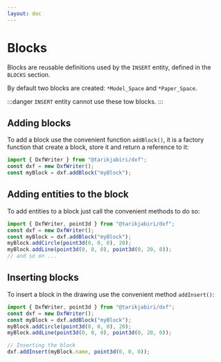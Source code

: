 ```yaml
---
layout: doc
---
```


# Blocks

Blocks are reusable definitions used by the `INSERT` entity, defined in the `BLOCKS` section.

By default two blocks are created: `*Model_Space` and `*Paper_Space`.

:::danger
`INSERT` entity cannot use these tow blocks.
:::

## Adding blocks

To add a block use the convenient function `addBlock()`, it is a factory function that create a block, store it and return a reference to it:

```js
import { DxfWriter } from "@tarikjabiri/dxf";
const dxf = new DxfWriter();
const myBlock = dxf.addBlock("myBlock");
```

## Adding entities to the block

To add entities to a block just call the convenient methods to do so:

```js
import { DxfWriter, point3d } from "@tarikjabiri/dxf";
const dxf = new DxfWriter();
const myBlock = dxf.addBlock("myBlock");
myBlock.addCircle(point3d(0, 0, 0), 20);
myBlock.addLine(point3d(0, 0, 0), point3d(0, 20, 0));
// and so on ...
```

## Inserting blocks

To insert a block in the drawing use the convenient method `addInsert()`:

```js
import { DxfWriter, point3d } from "@tarikjabiri/dxf";
const dxf = new DxfWriter();
const myBlock = dxf.addBlock("myBlock");
myBlock.addCircle(point3d(0, 0, 0), 20);
myBlock.addLine(point3d(0, 0, 0), point3d(0, 20, 0));

// Inserting the block
dxf.addInsert(myBlock.name, point3d(0, 0, 0));
```
